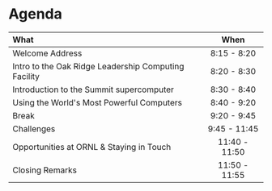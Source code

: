 # Agenda

|                         What                         |      When     |
|:-----------------------------------------------------|:-------------:|
| Welcome Address                                      |  8:15 - 8:20  |
| Intro to the Oak Ridge Leadership Computing Facility |  8:20 - 8:30  |
| Introduction to the Summit supercomputer             |  8:30 - 8:40  |
| Using the World's Most Powerful Computers            |  8:40 - 9:20  |
| Break                                                |  9:20 - 9:45  |
| Challenges                                           |  9:45 - 11:45 |
| Opportunities at ORNL & Staying in Touch             | 11:40 - 11:50 |
| Closing Remarks                                      | 11:50 - 11:55 |
